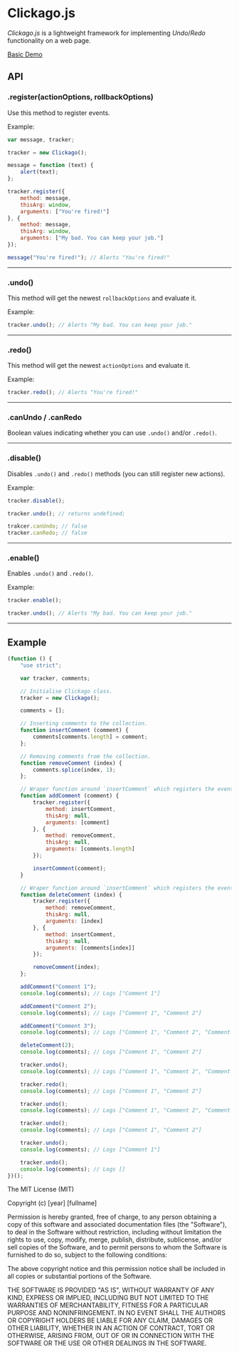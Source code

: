 # Clickago.js

*Clickago.js* is a lightweight framework for implementing *Undo*/*Redo* functionality on a web page.

[Basic Demo](http://adampoczatek.github.io/Clickago.js/)

## API

### .register(actionOptions, rollbackOptions)

Use this method to register events.

Example:

```javascript
var message, tracker;

tracker = new Clickago();

message = function (text) {
    alert(text);
};

tracker.register({
    method: message,
    thisArg: window,
    arguments: ["You're fired!"]
}, {
    method: message,
    thisArg: window,
    arguments: ["My bad. You can keep your job."]
});

message("You're fired!"); // Alerts "You're fired!"
```
___

### .undo()

This method will get the newest `rollbackOptions` and evaluate it.

Example:

```javascript
tracker.undo(); // Alerts "My bad. You can keep your job."
```

___

### .redo()

This method will get the newest `actionOptions` and evaluate it.

Example:

```javascript
tracker.redo(); // Alerts "You're fired!"
```
___

### .canUndo / .canRedo

Boolean values indicating whether you can use `.undo()` and/or `.redo()`.

___

### .disable()

Disables `.undo()` and `.redo()` methods (you can still register new actions).

Example:

```javascript
tracker.disable();

tracker.undo(); // returns undefined;

trakcer.canUndo; // false
tracker.canRedo; // false
```
___

### .enable()

Enables `.undo()` and `.redo()`.

Example:

```javascript
tracker.enable();

tracker.undo(); // Alerts "My bad. You can keep your job."
```
___

## Example

```javascript
(function () {
    "use strict";

    var tracker, comments;

    // Initialise Clickago class.
    tracker = new Clickago();

    comments = [];

    // Inserting comments to the collection.
    function insertComment (comment) {
        comments[comments.length] = comment;
    };

    // Removing comments from the collection.
    function removeComment (index) {
        comments.splice(index, 1);
    };

    // Wraper function around `insertComment` which registers the events.
    function addComment (comment) {
        tracker.register({
            method: insertComment,
            thisArg: null,
            arguments: [comment]
        }, {
            method: removeComment,
            thisArg: null,
            arguments: [comments.length]
        });

        insertComment(comment);
    }

    // Wraper function around `insertComment` which registers the events.
    function deleteComment (index) {
        tracker.register({
            method: removeComment,
            thisArg: null,
            arguments: [index]
        }, {
            method: insertComment,
            thisArg: null,
            arguments: [comments[index]]
        });

        removeComment(index);
    };

    addComment("Comment 1");
    console.log(comments); // Logs ["Comment 1"]

    addComment("Comment 2");
    console.log(comments); // Logs ["Comment 1", "Comment 2"]

    addComment("Comment 3");
    console.log(comments); // Logs ["Comment 1", "Comment 2", "Comment 3"]

    deleteComment(2);
    console.log(comments); // Logs ["Comment 1", "Comment 2"]

    tracker.undo();
    console.log(comments); // Logs ["Comment 1", "Comment 2", "Comment 3"]

    tracker.redo();
    console.log(comments); // Logs ["Comment 1", "Comment 2"]

    tracker.undo();
    console.log(comments); // Logs ["Comment 1", "Comment 2", "Comment 3"]

    tracker.undo();
    console.log(comments); // Logs ["Comment 1", "Comment 2"]

    tracker.undo();
    console.log(comments); // Logs ["Comment 1"]

    tracker.undo();
    console.log(comments); // Logs []
})();
```

The MIT License (MIT)

Copyright (c) [year] [fullname]

Permission is hereby granted, free of charge, to any person obtaining a copy
of this software and associated documentation files (the "Software"), to deal
in the Software without restriction, including without limitation the rights
to use, copy, modify, merge, publish, distribute, sublicense, and/or sell
copies of the Software, and to permit persons to whom the Software is
furnished to do so, subject to the following conditions:

The above copyright notice and this permission notice shall be included in all
copies or substantial portions of the Software.

THE SOFTWARE IS PROVIDED "AS IS", WITHOUT WARRANTY OF ANY KIND, EXPRESS OR
IMPLIED, INCLUDING BUT NOT LIMITED TO THE WARRANTIES OF MERCHANTABILITY,
FITNESS FOR A PARTICULAR PURPOSE AND NONINFRINGEMENT. IN NO EVENT SHALL THE
AUTHORS OR COPYRIGHT HOLDERS BE LIABLE FOR ANY CLAIM, DAMAGES OR OTHER
LIABILITY, WHETHER IN AN ACTION OF CONTRACT, TORT OR OTHERWISE, ARISING FROM,
OUT OF OR IN CONNECTION WITH THE SOFTWARE OR THE USE OR OTHER DEALINGS IN THE
SOFTWARE.